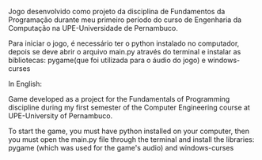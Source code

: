 Jogo desenvolvido como projeto da disciplina de Fundamentos da Programação durante meu primeiro período do curso de Engenharia da Computação na UPE-Universidade de Pernambuco.

Para iniciar o jogo, é necessário ter o python instalado no computador, depois se deve abrir o arquivo main.py através do terminal e instalar as bibliotecas: pygame(que foi utilizada para o áudio do jogo) e windows-curses

In English: 

Game developed as a project for the Fundamentals of Programming discipline during my first semester of the Computer Engineering course at UPE-University of Pernambuco.

To start the game, you must have python installed on your computer, then you must open the main.py file through the terminal and install the libraries: pygame (which was used for the game's audio) and windows-curses

